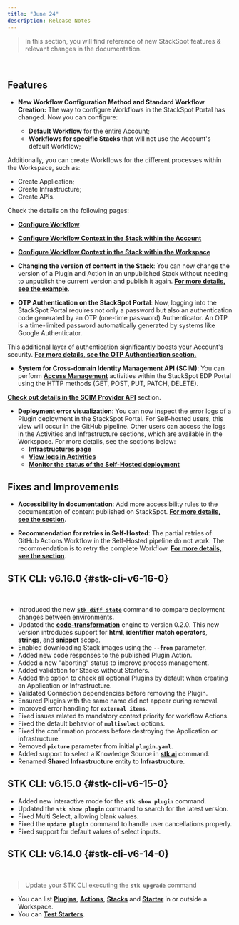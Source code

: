```yaml
---
title: "June 24"
description: Release Notes
---
```


> In this section, you will find reference of new StackSpot features & relevant changes in the documentation.

<br/>

## **Features**

- **New Workflow Configuration Method and Standard Workflow Creation:** The way to configure Workflows in the StackSpot Portal has changed. Now you can configure:

  - **Default Workflow** for the entire Account;
  - **Workflows for specific Stacks** that will not use the Account's default Workflow;

Additionally, you can create Workflows for the different processes within the Workspace, such as:

  - Create Application;
  - Create Infrastructure;
  - Create APIs.

Check the details on the following pages:

  - [**Configure Workflow**](/en/home/home/account/organization/workflow/configure-workflow)
  - [**Configure Workflow Context in the Stack within the Account**](/en/home/account/organization/workflow/configure-stack-context)
  - [**Configure Workflow Context in the Stack within the Workspace**](/en/home/workspace/configure-workflow)

- **Changing the version of content in the Stack**: You can now change the version of a Plugin and Action in an unpublished Stack without needing to unpublish the current version and publish it again. [**For more details, see the example**](/en/create-use/create-content/action/add-action-stack).

- **OTP Authentication on the StackSpot Portal**: Now, logging into the StackSpot Portal requires not only a password but also an authentication code generated by an OTP (one-time password) Authenticator. An OTP is a time-limited password automatically generated by systems like Google Authenticator.

This additional layer of authentication significantly boosts your Account's security.
[**For more details, see the OTP Authentication section.**](/en/home/account/guides/authentication/otp-authentication)

- **System for Cross-domain Identity Management API (SCIM)**: You can perform [**Access Management**](/en/home/account/organization/access-management/overview) activities within the StackSpot EDP Portal using the HTTP methods (GET, POST, PUT, PATCH, DELETE).

[**Check out details in the SCIM Provider API**](/en/home/account/organization/access-management/scim/scim-overview) section.

- **Deployment error visualization**: You can now inspect the error logs of a Plugin deployment in the StackSpot Portal. For Self-hosted users, this view will occur in the GitHub pipeline. Other users can access the logs in the Activities and Infrastructure sections, which are available in the Workspace. For more details, see the sections below:
    - [**Infrastructures page**](/en/deployment/manage/infrastructure)
    - [**View logs in Activities**](/en/deployment/manage/activities)
    - [**Monitor the status of the Self-Hosted deployment**](/en/deployment/deploy/self-hosted-runtime)

## **Fixes and Improvements**

- **Accessibility in documentation**: Add more accessibility rules to the documentation of content published on StackSpot. [**For more details, see the section**](/en/create-use/studio/documentation).

- **Recommendation for retries in Self-Hosted**: The partial retries of GitHub Actions Workflow in the Self-Hosted pipeline do not work. The recommendation is to retry the complete Workflow. [**For more details, see the section**](/en/deployment/deploy/self-hosted-runtime#enable-local-exec-no-terraform).

## **STK CLI: v6.16.0** {#stk-cli-v6-16-0}

<br/>

<!-- - Introduced new workflow Actions to enhance automation capabilities. -->
- Introduced the new [**`stk diff state`**](/en/home/stk-cli/commands/general-commands) command to compare deployment changes between environments.
- Updated the [**code-transformation**](/en/create-use/create-content/declarative-hooks/code-transformation/about-code-transformation) engine to version 0.2.0. This new version introduces support for **html**, **identifier match operators**, **strings**, and **snippet** scope.
- Enabled downloading Stack images using the **`--from`** parameter.
- Added new code responses to the published Plugin Action.
- Added a new "aborting" status to improve process management.
- Added validation for Stacks without Starters.
- Added the option to check all optional Plugins by default when creating an Application or Infrastructure.
- Validated Connection dependencies before removing the Plugin.
- Ensured Plugins with the same name did not appear during removal.
- Improved error handling for **`external items`**.
- Fixed issues related to mandatory context priority for workflow Actions.
- Fixed the default behavior of **`multiselect`** options.
- Fixed the confirmation process before destroying the Application or infrastructure.
- Removed **`picture`** parameter from initial **`plugin.yaml`**.
- Added support to select a Knowledge Source in [**stk ai**](home/stk-cli/commands/general-commands.md) command.
- Renamed **Shared Infrastructure** entity to **Infrastructure**.

## **STK CLI: v6.15.0** {#stk-cli-v6-15-0}

- Added new interactive mode for the **`stk show plugin`** command.
- Updated the **`stk show plugin`** command to search for the latest version.
- Fixed Multi Select, allowing blank values.
- Fixed the **`update plugin`** command to handle user cancellations properly.
- Fixed support for default values of select inputs.

## **STK CLI: v6.14.0** {#stk-cli-v6-14-0}

<br/>

> Update your STK CLI executing the  **`stk upgrade`** command

- You can list [**Plugins**](/en/home/stk-cli/commands/plugin-commands), [**Actions**](/en/home/stk-cli/commands/action-commands), [**Stacks**](/en/home/stk-cli/commands/stack-commands) and [**Starter**](/en/home/stk-cli/commands/starter-commands) in or outside a Workspace.
- You can [**Test Starters**](/en/create-use/create-content/stack/test-starter).

